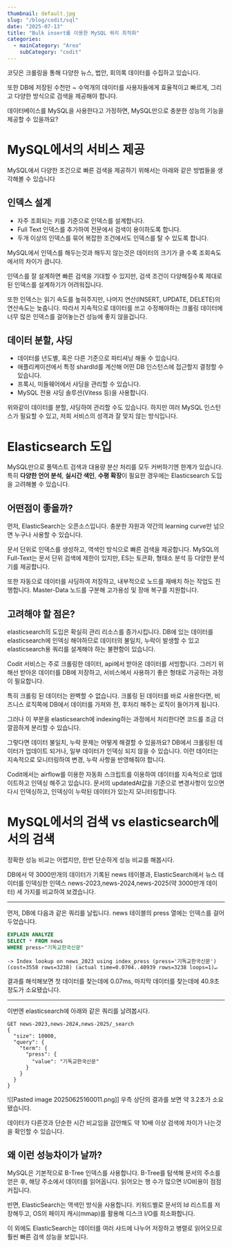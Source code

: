 ```yaml
---
thumbnail: default.jpg
slug: "/blog/codit/sql"
date: "2025-07-13"
title: "Bulk insert를 이용한 MySQL 쿼리 최적화"
categories:
  - mainCategory: "Area"
    subCategory: "codit"
---
```


코딧은 크롤링을 통해 다양한 뉴스, 법안, 회의록 데이터를 수집하고 있습니다.

또한 DB에 저장된 수천만 ~ 수억개의 데이터를 사용자들에게 효율적이고 빠르게, 그리고 다양한 방식으로 검색을 제공해야 합니다.

데이터베이스를 MySQL을 사용한다고 가정하면, MySQL만으로 충분한 성능의 기능을 제공할 수 있을까요?

# MySQL에서의 서비스 제공

MySQL에서 다양한 조건으로 빠른 검색을 제공하기 위해서는 아래와 같은 방법들을 생각해볼 수 있습니다

## 인덱스 설계

- 자주 조회되는 키를 기준으로 인덱스를 설계합니다.
- Full Text 인덱스를 추가하여 전문에서 검색이 용이하도록 합니다.
- 두개 이상의 인덱스를 묶어 복잡한 조건에서도 인덱스를 탈 수 있도록 합니다.

MySQL에서 인덱스를 해두는것과 해두지 않는것은 데이터의 크기가 클 수록 조회속도에서의 차이가 큽니다.

인덱스를 잘 설계하면 빠른 검색을 기대할 수 있지만, 검색 조건이 다양해질수록 제대로된 인덱스를 설계하기가 어려워집니다.

또한 인덱스는 읽기 속도를 높혀주지만, 나머지 연산(INSERT, UPDATE, DELETE)의 연산속도는 늦춥니다. 따라서 지속적으로 데이터를 쓰고 수정해야하는 크롤링 데이터에 너무 많은 인덱스를 걸어놓는건 성능에 좋지 않을겁니다.

## 데이터 분할, 샤딩

- 데이터를 년도별, 혹은 다른 기준으로 파티셔닝 해둘 수 있습니다.
- 애플리케이션에서 특정 shardId를 계산해 어떤 DB 인스턴스에 접근할지 결정할 수 있습니다.
- 프록시, 미들웨어에서 샤딩을 관리할 수 있습니다.
- MySQL 전용 샤딩 솔루션(Vitess 등)을 사용합니다.

위와같이 데이터를 분할, 샤딩하여 관리할 수도 있습니다.
하지만 여러 MySQL 인스턴스가 필요할 수 있고, 저희 서비스의 성격과 잘 맞지 않는 방식입니다.

# Elasticsearch 도입

MySQL만으로 풀텍스트 검색과 대용량 분산 처리를 모두 커버하기엔 한계가 있습니다. 특히 **다양한 언어 분석**, **실시간 색인**, **수평 확장**이 필요한 경우에는 Elasticsearch 도입을 고려해볼 수 있습니다.

## 어떤점이 좋을까?

먼저, ElasticSearch는 오픈소스입니다. 충분한 자원과 약간의 learning curve만 넘으면 누구나 사용할 수 있습니다.

문서 단위로 인덱스를 생성하고, 역색인 방식으로 빠른 검색을 제공합니다.
MySQL의 Full-Text는 문서 단위 검색에 제한이 있지만, ES는 토큰화, 형태소 분석 등 다양한 분석기를 제공합니다.

또한 자동으로 데이터를 샤딩하여 저장하고, 내부적으로 노드를 재배치 하는 작업도 진행합니다.
Master-Data 노드를 구분해 고가용성 및 장애 복구를 지원합니다.

## 고려해야 할 점은?

elasticsearch의 도입은 확실히 관리 리소스를 증가시킵니다.
DB에 있는 데이터를 elasticsearch에 인덱싱 해야하므로 데이터의 불일치, 누락이 발생할 수 있고 elasticsearch용 쿼리를 설계해야 하는 불편함이 있습니다.

Codit 서비스는 주로 크롤링한 데이터, api에서 받아온 데이터를 서빙합니다.
그러기 위해선 받아온 데이터를 DB에 저장하고, 서비스에서 사용하기 좋은 형태로 가공하는 과정이 필요합니다.

특히 크롤링 된 데이터는 완벽할 수 없습니다. 크롤링 된 데이터를 바로 사용한다면, 비즈니스 로직쪽에 DB에서 데이터를 가져와 전, 후처리 해주는 로직이 들어가게 됩니다.

그러나 이 부분을 elasticsearch에 indexing하는 과정에서 처리한다면 코드를 조금 더 깔끔하게 분리할 수 있습니다.

그렇다면 데이터 불일치, 누락 문제는 어떻게 해결할 수 있을까요?
DB에서 크롤링된 데이터가 업데이트 되거나, 일부 데이터가 인덱싱 되지 않을 수 있습니다.
이런 데이터는 지속적으로 모니터링하여 변경, 누락 사항을 반영해줘야 합니다.

Codit에서는 airflow를 이용한 자동화 스크립트를 이용하여 데이터를 지속적으로 업데이트하고 인덱싱 해주고 있습니다. 문서의 updatedAt값을 기준으로 변경사항이 있으면 다시 인덱싱하고, 인덱싱이 누락된 데이터가 있는지 모니터링합니다.

# MySQL에서의 검색 vs elasticsearch에서의 검색

정확한 성능 비교는 어렵지만, 한번 단순하게 성능 비교를 해봅시다.

DB에서 약 3000만개의 데이터가 기록된 news 테이블과, ElasticSearch에서 뉴스 데이터를 인덱싱한 인덱스 news-2023,news-2024,news-2025(약 3000만개 데이터) 세 가지를 비교하여 보겠습니다.

---

먼저, DB에 다음과 같은 쿼리를 날립니다.
news 테이블의 press 열에는 인덱스를 걸어두었습니다.

```sql
EXPLAIN ANALYZE
SELECT * FROM news
WHERE press="기독교한국신문"
```

```
-> Index lookup on news_2023 using index_press (press='기독교한국신문')  (cost=3558 rows=3238) (actual time=0.0704..40939 rows=3238 loops=1)↵
```

결과를 해석해보면 첫 데이터를 찾는데에 0.07ms, 마지막 데이터를 찾는데에 40.9초 정도가 소요됐습니다.

---

이번엔 elasticsearch에 아래와 같은 쿼리를 날려봅시다.

```
GET news-2023,news-2024,news-2025/_search
{
  "size": 10000,
  "query": {
    "term": {
      "press": {
        "value": "기독교한국신문"
      }
    }
  }
}
```

![[Pasted image 20250625160011.png]]
우측 상단의 결과를 보면 약 3.2초가 소요됐습니다.

데이터가 다른것과 단순한 시간 비교임을 감안해도 약 10배 이상 검색에 차이가 나는것을 확인할 수 있습니다.

## 왜 이런 성능차이가 날까?

MySQL은 기본적으로 B-Tree 인덱스를 사용합니다.
B-Tree를 탐색해 문서의 주소를 얻은 후, 해당 주소에서 데이터를 읽어옵니다. 읽어오는 행 수가 많으면 I/O비용이 점점 커집니다.

반면, ElasticSearch는 역색인 방식을 사용합니다.
키워드별로 문서의 Id 리스트를 저장해두고, OS의 페이지 캐시(mmap)를 활용해 디스크 I/O를 최소화합니다.

이 외에도 ElasticSearch는 데이터를 여러 샤드에 나누어 저장하고 병렬로 읽어오므로 훨씬 빠른 검색 성능을 보입니다.
